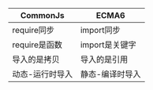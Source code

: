 
| CommonJs | ECMA6 |
| ---- | ---- |
| require同步 | import同步 | 
| require是函数 | import是关键字 | 
| 导入的是拷贝 | 导入的是引用 | 
| 动态-运行时导入 | 静态-编译时导入 |

